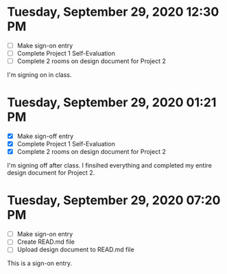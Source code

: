 # Tuesday, September 29, 2020 12:30 PM
- [ ] Make sign-on entry
- [ ] Complete Project 1 Self-Evaluation 
- [ ] Complete 2 rooms on design document for Project 2

I'm signing on in class.

# Tuesday, September 29, 2020 01:21 PM
- [X] Make sign-off entry
- [X] Complete Project 1 Self-Evaluation 
- [X] Complete 2 rooms on design document for Project 2

I'm signing off after class. I finsihed everything and completed my entire design document for Project 2.

# Tuesday, September 29, 2020 07:20 PM
- [ ] Make sign-on entry
- [ ] Create READ.md file 
- [ ] Upload design document to READ.md file

This is a sign-on entry.
